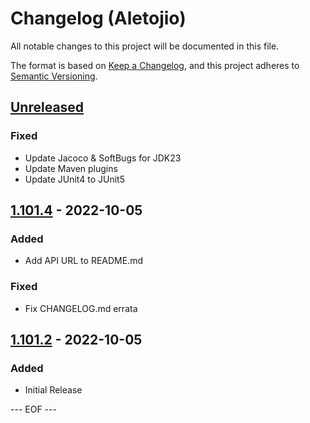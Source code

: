 # Changelog (Aletojio)
All notable changes to this project will be documented in this file.

The format is based on [Keep a Changelog](https://keepachangelog.com/en/1.0.0/),
and this project adheres to [Semantic Versioning](https://semver.org/spec/v2.0.0.html).


## [Unreleased]

### Fixed
- Update Jacoco & SoftBugs for JDK23
- Update Maven plugins
- Update JUnit4 to JUnit5


## [1.101.4] - 2022-10-05

### Added
- Add API URL to README.md

### Fixed
- Fix CHANGELOG.md errata


## [1.101.2] - 2022-10-05

### Added
- Initial Release


[Unreleased]: https://github.com/olyutorskii/Aletojio/compare/v1.101.4...HEAD
[1.101.4]: https://github.com/olyutorskii/Aletojio/releases/tag/v1.101.4
[1.101.2]: https://github.com/olyutorskii/Aletojio/releases/tag/v1.101.2


--- EOF ---
